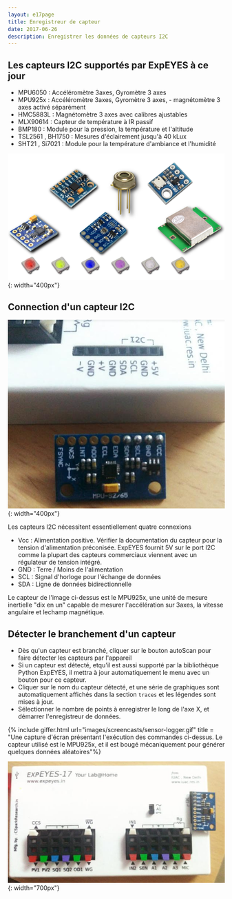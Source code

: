 ```yaml
---
layout: e17page
title: Enregistreur de capteur
date: 2017-06-26
description: Enregistrer les données de capteurs I2C
---
```


## Les capteurs I2C supportés par ExpEYES à ce jour

- MPU6050 : Accéléromètre 3axes, Gyromètre 3 axes
- MPU925x : Accéléromètre 3axes, Gyromètre 3 axes, - magnétomètre 3 axes activé séparément
- HMC5883L : Magnétomètre 3 axes avec calibres ajustables
- MLX90614 : Capteur de température à IR passif
- BMP180 : Module pour la pression, la température et l'altitude
- TSL2561 , BH1750 : Mesures d'éclairement jusqu'à 40 kLux
- SHT21 , Si7021 : Module pour la température d'ambiance et l'humidité

![](images/screenshots/sensor-logger-photos.png){: width="400px"}


## Connection d'un capteur I2C

![](images/photographs/sensor-logger-connections.jpg){: width="400px"}

Les capteurs I2C nécessitent essentiellement quatre connexions
* Vcc : Alimentation positive. Vérifier la documentation du capteur pour la tension d'alimentation préconisée. ExpEYES fournit 5V sur le port I2C comme la plupart des capteurs commerciaux viennent avec un régulateur de tension intégré.
* GND : Terre / Moins de l'alimentation
* SCL : Signal d'horloge pour l'échange de données
* SDA : Ligne de données bidirectionnelle

Le capteur de l'image ci-dessus est le MPU925x, 
une unité de mesure inertielle "dix en un" capable de mesurer
l'accélération sur 3axes, la vitesse angulaire et lechamp magnétique.

## Détecter le branchement d'un capteur

* Dès qu'un capteur est branché, cliquer sur le bouton autoScan pour faire détecter les capteurs par l'appareil
* Si un capteur est détecté, etqu'il est aussi supporté par la bibliothèque Python ExpEYES, il mettra à jour automatiquement le menu avec un bouton pour ce capteur.
* Cliquer sur le nom du capteur détecté, et une série de graphiques sont automatiquement affichés dans la section `traces` et les légendes sont mises à jour.
* Sélectionner le nombre de points à enregistrer le long de l'axe X, et démarrer l'enregistreur de données.


{% include giffer.html url="images/screencasts/sensor-logger.gif" title = "Une capture d'écran présentant l'exécution des commandes ci-dessus. Le capteur utilisé est le MPU925x, et il est bougé mécaniquement pour générer quelques données aléatoires"%}

![](images/photographs/sensor-logger.jpg){: width="700px"}
